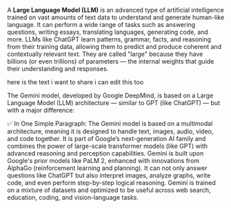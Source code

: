 A **Large Language Model (LLM)** is an advanced type of artificial intelligence trained on vast amounts of text data to understand and generate human-like language. It can perform a wide range of tasks such as answering questions, writing essays, translating languages, generating code, and more. LLMs like ChatGPT learn patterns, grammar, facts, and reasoning from their training data, allowing them to predict and produce coherent and contextually relevant text. They are called "large" because they have billions (or even trillions) of parameters — the internal weights that guide their understanding and responses.

here is the text i want to share
i can edit this too

The Gemini model, developed by Google DeepMind, is based on a Large Language Model (LLM) architecture — similar to GPT (like ChatGPT) — but with a major difference:

✅ In One Simple Paragraph:
The Gemini model is based on a multimodal architecture, meaning it is designed to handle text, images, audio, video, and code together. It is part of Google’s next-generation AI family and combines the power of large-scale transformer models (like GPT) with advanced reasoning and perception capabilities. Gemini is built upon Google's prior models like PaLM 2, enhanced with innovations from AlphaGo (reinforcement learning and planning). It can not only answer questions like ChatGPT but also interpret images, analyze graphs, write code, and even perform step-by-step logical reasoning. Gemini is trained on a mixture of datasets and optimized to be useful across web search, education, coding, and vision-language tasks.
